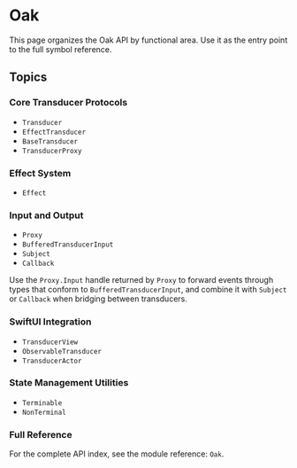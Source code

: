 # Oak

This page organizes the Oak API by functional area. Use it as the entry point to the full symbol reference.

## Topics

### Core Transducer Protocols

- ``Transducer``
- ``EffectTransducer``
- ``BaseTransducer``
- ``TransducerProxy``

### Effect System

- ``Effect``

### Input and Output

- ``Proxy``
- ``BufferedTransducerInput``
- ``Subject``
- ``Callback``

Use the `Proxy.Input` handle returned by ``Proxy`` to forward events through types that conform to ``BufferedTransducerInput``, and combine it with ``Subject`` or ``Callback`` when bridging between transducers.

### SwiftUI Integration

- ``TransducerView``
- ``ObservableTransducer``
- ``TransducerActor``

### State Management Utilities

- ``Terminable``
- ``NonTerminal``

### Full Reference

For the complete API index, see the module reference: ``Oak``.